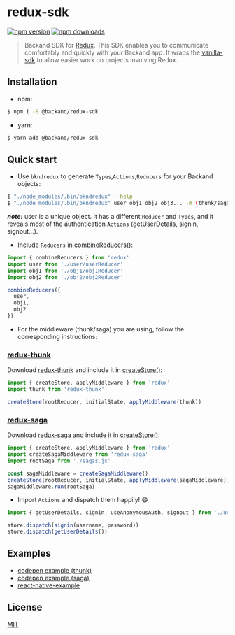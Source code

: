 redux-sdk
===
[![npm version](https://img.shields.io/npm/v/@backand/redux-sdk.svg?style=flat-square)](https://www.npmjs.org/package/@backand/redux-sdk)
[![npm downloads](https://img.shields.io/npm/dt/@backand/redux-sdk.svg?style=flat-square)](http://npm-stat.com/charts.html?package=@backand/redux-sdk)

>  Backand SDK for [Redux](http://redux.js.org/).
This SDK enables you to communicate comfortably and quickly with your Backand app.
It wraps the [vanilla-sdk](https://github.com/backand/vanilla-sdk) to allow easier work on projects involving Redux.


## Installation
- npm:
```bash
$ npm i -S @backand/redux-sdk
```
- yarn:
```bash
$ yarn add @backand/redux-sdk
```


## Quick start
- Use `bkndredux` to generate `Types`,`Actions`,`Reducers` for your Backand objects:
```bash
$ "./node_modules/.bin/bkndredux" --help
$ "./node_modules/.bin/bkndredux" user obj1 obj2 obj3... -m (thunk/saga)
```  
***note:*** user is a unique object. It has a different `Reducer` and `Types`, and it reveals most of the authentication `Actions` (getUserDetails, signin, signout...).
- Include `Reducers` in [combineReducers()](http://redux.js.org/docs/api/combineReducers.html):
```javascript
import { combineReducers } from 'redux'
import user from './user/userReducer'
import obj1 from './obj1/obj1Reducer'
import obj2 from './obj2/obj2Reducer'

combineReducers({
  user,
  obj1,
  obj2
})
```
- For the middleware (thunk/saga) you are using, follow the corresponding instructions:

### [redux-thunk](https://github.com/gaearon/redux-thunk)
Download [redux-thunk](https://github.com/gaearon/redux-thunk) and include it in [createStore()](http://redux.js.org/docs/api/createStore.html):
```javascript
import { createStore, applyMiddleware } from 'redux'
import thunk from 'redux-thunk'

createStore(rootReducer, initialState, applyMiddleware(thunk))
```
### [redux-saga](https://github.com/redux-saga/redux-saga)
Download [redux-saga](https://github.com/redux-saga/redux-saga) and include it in [createStore()](http://redux.js.org/docs/api/createStore.html):
```javascript
import { createStore, applyMiddleware } from 'redux'
import createSagaMiddleware from 'redux-saga'
import rootSaga from './sagas.js'

const sagaMiddleware = createSagaMiddleware()
createStore(rootReducer, initialState, applyMiddleware(sagaMiddleware))
sagaMiddleware.run(rootSaga)
```
- Import `Actions` and dispatch them happily! :smile:
```javascript
import { getUserDetails, signin, useAnonymousAuth, signout } from './user/userActions'

store.dispatch(signin(username, password))
store.dispatch(getUserDetails())
```


## Examples
- [codepen example (thunk)](http://codepen.io/backand/pen/VmRajE)
- [codepen example (saga)](http://codepen.io/backand/pen/pRgqyx)
- [react-native-example](https://github.com/backand/react-native-example/tree/sdk)


## License

  [MIT](LICENSE)
